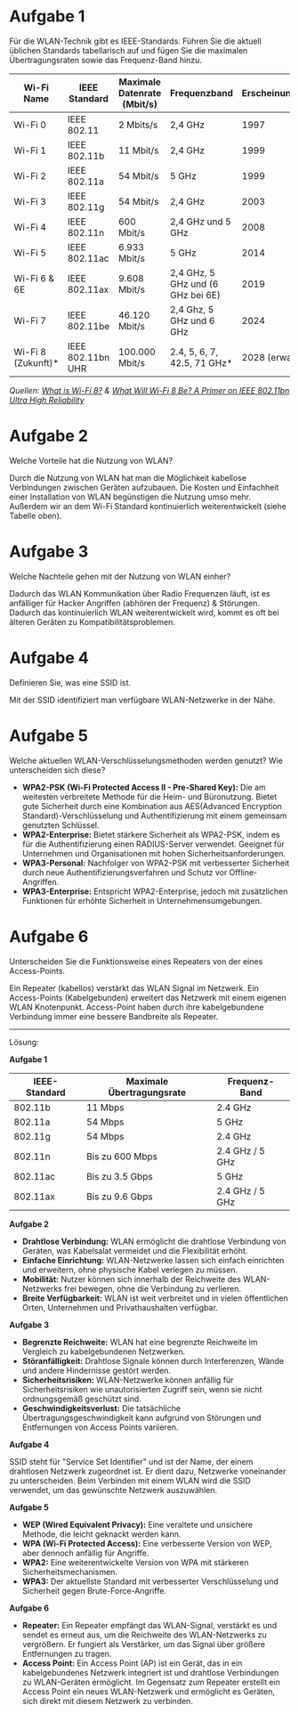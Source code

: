 # **Aufgabe 1**

Für die WLAN-Technik gibt es IEEE-Standards. Führen Sie die aktuell üblichen Standards tabellarisch auf und fügen Sie die maximalen Übertragungsraten sowie das Frequenz-Band hinzu.

| Wi-Fi Name         | IEEE Standard     | Maximale Datenrate (Mbit/s) | Frequenzband                      | Erscheinungsjahr |
| ------------------ | ----------------- | --------------------------- | --------------------------------- | ---------------- |
| Wi-Fi 0            | IEEE 802.11       | 2 Mbits/s                   | 2,4 GHz                           | 1997             |
| Wi-Fi 1            | IEEE 802.11b      | 11 Mbit/s                   | 2,4 GHz                           | 1999             |
| Wi-Fi 2            | IEEE 802.11a      | 54 Mbit/s                   | 5 GHz                             | 1999             |
| Wi-Fi 3            | IEEE 802.11g      | 54 Mbit/s                   | 2,4 GHz                           | 2003             |
| Wi-Fi 4            | IEEE 802.11n      | 600 Mbit/s                  | 2,4 GHz und 5 GHz                 | 2008             |
| Wi-Fi 5            | IEEE 802.11ac     | 6.933 Mbit/s                | 5 GHz                             | 2014             |
| Wi-Fi 6 & 6E       | IEEE 802.11ax     | 9.608 Mbit/s                | 2,4 GHz, 5 GHz und (6 GHz bei 6E) | 2019             |
| Wi-Fi 7            | IEEE 802.11be     | 46.120 Mbit/s               | 2,4 Ghz, 5 GHz und 6 GHz          | 2024             |
| Wi-Fi 8 (Zukunft)* | IEEE 802.11bn UHR | 100.000 Mbit/s              | 2.4, 5, 6, 7, 42.5, 71 GHz*       | 2028 (erwartet)  |
*Quellen: [What is Wi-Fi 8?](https://www.everythingrf.com/community/what-is-wi-fi-8)  & [What Will Wi-Fi 8 Be? A Primer on IEEE 802.11bn Ultra High Reliability](https://arxiv.org/pdf/2303.10442)*
# **Aufgabe 2**

Welche Vorteile hat die Nutzung von WLAN?

Durch die Nutzung von WLAN hat man die Möglichkeit kabellose Verbindungen zwischen Geräten aufzubauen. Die Kosten und Einfachheit einer Installation von WLAN begünstigen die Nutzung umso mehr. Außerdem wir an dem Wi-Fi Standard kontinuierlich weiterentwickelt (siehe Tabelle oben).  
# **Aufgabe 3**

Welche Nachteile gehen mit der Nutzung von WLAN einher?

Dadurch das WLAN Kommunikation über Radio Frequenzen läuft, ist es anfälliger für Hacker Angriffen (abhören der Frequenz) & Störungen.
Dadurch das kontinuierlich WLAN weiterentwickelt wird, kommt es oft bei älteren Geräten zu Kompatibilitätsproblemen. 

# **Aufgabe 4**

Definieren Sie, was eine SSID ist.

Mit der SSID identifiziert man verfügbare WLAN-Netzwerke in der Nähe.

# **Aufgabe 5**

Welche aktuellen WLAN-Verschlüsselungsmethoden werden genutzt? Wie unterscheiden sich diese?

- **WPA2-PSK (Wi-Fi Protected Access II - Pre-Shared Key):** Die am weitesten verbreitete Methode für die Heim- und Büronutzung. Bietet gute Sicherheit durch eine Kombination aus AES(Advanced Encryption Standard)-Verschlüsselung und Authentifizierung mit einem gemeinsam genutzten Schlüssel.
- **WPA2-Enterprise:** Bietet stärkere Sicherheit als WPA2-PSK, indem es für die Authentifizierung einen RADIUS-Server verwendet. Geeignet für Unternehmen und Organisationen mit hohen Sicherheitsanforderungen.
- **WPA3-Personal:** Nachfolger von WPA2-PSK mit verbesserter Sicherheit durch neue Authentifizierungsverfahren und Schutz vor Offline-Angriffen.
- **WPA3-Enterprise:** Entspricht WPA2-Enterprise, jedoch mit zusätzlichen Funktionen für erhöhte Sicherheit in Unternehmensumgebungen.
# **Aufgabe 6**

Unterscheiden Sie die Funktionsweise eines Repeaters von der eines Access-Points.

Ein Repeater (kabellos) verstärkt das WLAN Signal im Netzwerk. Ein Access-Points (Kabelgebunden) erweitert das Netzwerk mit einem eigenen WLAN Knotenpunkt. Access-Point haben durch ihre kabelgebundene Verbindung immer eine bessere Bandbreite als Repeater.


---

Lösung:

**Aufgabe 1**

|IEEE-Standard|Maximale Übertragungsrate|Frequenz-Band|
|---|---|---|
|802.11b|11 Mbps|2.4 GHz|
|802.11a|54 Mbps|5 GHz|
|802.11g|54 Mbps|2.4 GHz|
|802.11n|Bis zu 600 Mbps|2.4 GHz / 5 GHz|
|802.11ac|Bis zu 3.5 Gbps|5 GHz|
|802.11ax|Bis zu 9.6 Gbps|2.4 GHz / 5 GHz|

  

**Aufgabe 2**

- **Drahtlose Verbindung:** WLAN ermöglicht die drahtlose Verbindung von Geräten, was Kabelsalat vermeidet und die Flexibilität erhöht.
- **Einfache Einrichtung:** WLAN-Netzwerke lassen sich einfach einrichten und erweitern, ohne physische Kabel verlegen zu müssen.
- **Mobilität:** Nutzer können sich innerhalb der Reichweite des WLAN-Netzwerks frei bewegen, ohne die Verbindung zu verlieren.
- **Breite Verfügbarkeit:** WLAN ist weit verbreitet und in vielen öffentlichen Orten, Unternehmen und Privathaushalten verfügbar.

**Aufgabe 3**

- **Begrenzte Reichweite:** WLAN hat eine begrenzte Reichweite im Vergleich zu kabelgebundenen Netzwerken.
- **Störanfälligkeit:** Drahtlose Signale können durch Interferenzen, Wände und andere Hindernisse gestört werden.
- **Sicherheitsrisiken:** WLAN-Netzwerke können anfällig für Sicherheitsrisiken wie unautorisierten Zugriff sein, wenn sie nicht ordnungsgemäß geschützt sind.
- **Geschwindigkeitsverlust:** Die tatsächliche Übertragungsgeschwindigkeit kann aufgrund von Störungen und Entfernungen von Access Points variieren.

**Aufgabe 4**

SSID steht für "Service Set Identifier" und ist der Name, der einem drahtlosen Netzwerk zugeordnet ist. Er dient dazu, Netzwerke voneinander zu unterscheiden. Beim Verbinden mit einem WLAN wird die SSID verwendet, um das gewünschte Netzwerk auszuwählen.

**Aufgabe 5**

- **WEP (Wired Equivalent Privacy):** Eine veraltete und unsichere Methode, die leicht geknackt werden kann.
- **WPA (Wi-Fi Protected Access):** Eine verbesserte Version von WEP, aber dennoch anfällig für Angriffe.
- **WPA2:** Eine weiterentwickelte Version von WPA mit stärkeren Sicherheitsmechanismen.
- **WPA3:** Der aktuellste Standard mit verbesserter Verschlüsselung und Sicherheit gegen Brute-Force-Angriffe.

**Aufgabe 6**

- **Repeater:** Ein Repeater empfängt das WLAN-Signal, verstärkt es und sendet es erneut aus, um die Reichweite des WLAN-Netzwerks zu vergrößern. Er fungiert als Verstärker, um das Signal über größere Entfernungen zu tragen.
- **Access Point:** Ein Access Point (AP) ist ein Gerät, das in ein kabelgebundenes Netzwerk integriert ist und drahtlose Verbindungen zu WLAN-Geräten ermöglicht. Im Gegensatz zum Repeater erstellt ein Access Point ein neues WLAN-Netzwerk und ermöglicht es Geräten, sich direkt mit diesem Netzwerk zu verbinden.